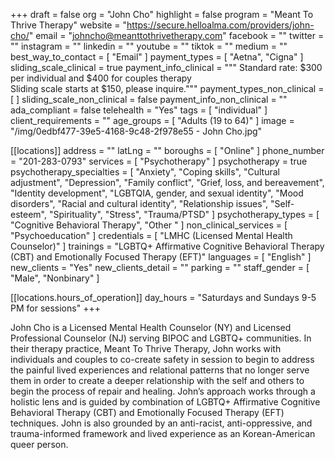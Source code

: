 +++
draft = false
org = "John Cho"
highlight = false
program = "Meant To Thrive Therapy"
website = "https://secure.helloalma.com/providers/john-cho/"
email = "johncho@meanttothrivetherapy.com"
facebook = ""
twitter = ""
instagram = ""
linkedin = ""
youtube = ""
tiktok = ""
medium = ""
best_way_to_contact = [ "Email" ]
payment_types = [ "Aetna", "Cigna" ]
sliding_scale_clinical = true
payment_info_clinical = """
Standard rate: $300 per individual and $400 for couples therapy  
Sliding scale starts at $150, please inquire."""
payment_types_non_clinical = [ ]
sliding_scale_non_clinical = false
payment_info_non_clinical = ""
ada_compliant = false
telehealth = "Yes"
tags = [ "individual" ]
client_requirements = ""
age_groups = [ "Adults (19 to 64)" ]
image = "/img/0edbf477-39e5-4168-9c48-2f978e55 - John Cho.jpg"

[[locations]]
address = ""
latLng = ""
boroughs = [ "Online" ]
phone_number = "201-283-0793"
services = [ "Psychotherapy" ]
psychotherapy = true
psychotherapy_specialties = [
  "Anxiety",
  "Coping skills",
  "Cultural adjustment",
  "Depression",
  "Family conflict",
  "Grief, loss, and bereavement",
  "Identity development",
  "LGBTQIA, gender, and sexual identity",
  "Mood disorders",
  "Racial and cultural identity",
  "Relationship issues",
  "Self-esteem",
  "Spirituality",
  "Stress",
  "Trauma/PTSD"
]
psychotherapy_types = [ "Cognitive Behavioral Therapy", "Other " ]
non_clinical_services = [ "Psychoeducation" ]
credentials = [ "LMHC (Licensed Mental Health Counselor)" ]
trainings = "LGBTQ+ Affirmative Cognitive Behavioral Therapy (CBT) and Emotionally Focused Therapy (EFT)"
languages = [ "English" ]
new_clients = "Yes"
new_clients_detail = ""
parking = ""
staff_gender = [ "Male", "Nonbinary" ]

  [[locations.hours_of_operation]]
  day_hours = "Saturdays and Sundays 9-5 PM for sessions"
+++

John Cho is a Licensed Mental Health Counselor (NY) and Licensed Professional Counselor (NJ) serving BIPOC and LGBTQ+ communities. In their therapy practice, Meant To Thrive Therapy, John works with individuals and couples to co-create safety in session to begin to address the painful lived experiences and relational patterns that no longer serve them in order to create a deeper relationship with the self and others to begin the process of repair and healing. John’s approach works through a holistic lens and is guided by combination of LGBTQ+ Affirmative Cognitive Behavioral Therapy (CBT) and Emotionally Focused Therapy (EFT) techniques. John is also grounded by an anti-racist, anti-oppressive, and trauma-informed framework and lived experience as an Korean-American queer person.
